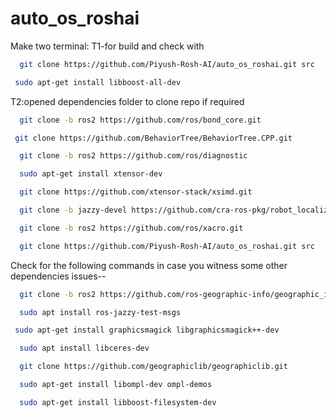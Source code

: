 # auto_os_roshai
Make two terminal:
T1-for build and check with
```bash
  git clone https://github.com/Piyush-Rosh-AI/auto_os_roshai.git src
```
```bash
 sudo apt-get install libboost-all-dev
```






T2:opened dependencies folder to clone repo if required
```bash
  git clone -b ros2 https://github.com/ros/bond_core.git 
```


```bash
 git clone https://github.com/BehaviorTree/BehaviorTree.CPP.git
```


```bash
  git clone -b ros2 https://github.com/ros/diagnostic
```


```bash
  sudo apt-get install xtensor-dev
```


```bash
  git clone https://github.com/xtensor-stack/xsimd.git
```


```bash
  git clone -b jazzy-devel https://github.com/cra-ros-pkg/robot_localization.git
```


```bash
  git clone -b ros2 https://github.com/ros/xacro.git
```


```bash
  git clone https://github.com/Piyush-Rosh-AI/auto_os_roshai.git src
```




Check for the following commands in case you witness some other dependencies issues--
```bash
  git clone -b ros2 https://github.com/ros-geographic-info/geographic_info.git
```
    
```bash
  sudo apt install ros-jazzy-test-msgs
```
    
```bash
 sudo apt-get install graphicsmagick libgraphicsmagick++-dev
```
    
```bash
  sudo apt install libceres-dev
```
    
```bash
  git clone https://github.com/geographiclib/geographiclib.git
```
    
```bash
  sudo apt-get install libompl-dev ompl-demos
```
    
```bash
  sudo apt-get install libboost-filesystem-dev
```
    



